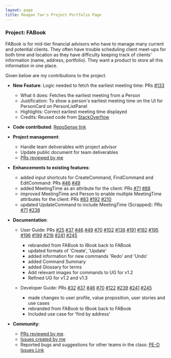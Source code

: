 ```yaml
---
layout: page
title: Reagan Tan's Project Portfolio Page
---
```


### Project: FABook

FABook is for mid-tier financial advisors who have to manage many current and potential clients. They often have trouble scheduling client meet-ups for both time and location as they have difficulty keeping track of clients’ information (name, address, portfolio).
They want a product to store all this information in one place.

Given below are my contributions to the project.

* **New Feature**: Logic needed to fetch the earliest meeting time: PRs [#133](https://github.com/AY2223S1-CS2103T-T10-2/tp/pull/133)
    * What it does: Fetches the earliest meeting from a Person
    * Justification: To show a person's earliest meeting time on the UI for PersonCard on PersonListPanel
    * Highlights: Correct earliest meeting time displayed
    * Credits: Reused code from [StackOverflow](https://stackoverflow.com/a/5793039)


* **Code contributed**: [RepoSense link](https://nus-cs2103-ay2223s1.github.io/tp-dashboard/?search=reagan&sort=groupTitle&sortWithin=title&timeframe=commit&mergegroup=&groupSelect=groupByRepos&breakdown=true&checkedFileTypes=docs~functional-code~test-code~other&since=2022-09-16&tabOpen=false&zFR=false)


* **Project management**:
    * Handle team deliverables with project advisor
    * Update public document for team deliverables
    * [PRs reviewed by me](https://github.com/AY2223S1-CS2103T-T10-2/tp/pulls?q=is%3Apr+reviewed-by%3Areagantan00)


* **Enhancements to existing features**:
    * added input shortcuts for CreateCommand, FindCommand and EditCommand: PRs [#46](https://github.com/AY2223S1-CS2103T-T10-2/tp/pull/46) [#49](https://github.com/AY2223S1-CS2103T-T10-2/tp/pull/49/files)
    * added MeetingTime as an attribute for the client: PRs [#71](https://github.com/AY2223S1-CS2103T-T10-2/tp/pull/71) [#88](https://github.com/AY2223S1-CS2103T-T10-2/tp/pull/88)
    * improved MeetingTime and Person to enable multiple MeetingTime attributes for the client: PRs [#83](https://github.com/AY2223S1-CS2103T-T10-2/tp/pull/83)
  [#192](https://github.com/AY2223S1-CS2103T-T10-2/tp/pull/192) [#210](https://github.com/AY2223S1-CS2103T-T10-2/tp/pull/210)
    * updated UpdateCommand to include MeetingTime (Scrapped): PRs [#71](https://github.com/AY2223S1-CS2103T-T10-2/tp/pull/71) [#238](https://github.com/AY2223S1-CS2103T-T10-2/tp/pull/238)


* **Documentation**:
    * User Guide: PRs [#25](https://github.com/AY2223S1-CS2103T-T10-2/tp/pull/25) [#37](https://github.com/AY2223S1-CS2103T-T10-2/tp/pull/37) [#46](https://github.com/AY2223S1-CS2103T-T10-2/tp/pull/46)
  [#49](https://github.com/AY2223S1-CS2103T-T10-2/tp/pull/49/files) [#70](https://github.com/AY2223S1-CS2103T-T10-2/tp/pull/70)
  [#102](https://github.com/AY2223S1-CS2103T-T10-2/tp/pull/102) [#136](https://github.com/AY2223S1-CS2103T-T10-2/tp/pull/136)
  [#191](https://github.com/AY2223S1-CS2103T-T10-2/tp/pull/191) [#192](https://github.com/AY2223S1-CS2103T-T10-2/tp/pull/192)
  [#195](https://github.com/AY2223S1-CS2103T-T10-2/tp/pull/195) [#196](https://github.com/AY2223S1-CS2103T-T10-2/tp/pull/196)
  [#199](https://github.com/AY2223S1-CS2103T-T10-2/tp/pull/199) [#216](https://github.com/AY2223S1-CS2103T-T10-2/tp/pull/216) 
  [#241](https://github.com/AY2223S1-CS2103T-T10-2/tp/pull/241) [#245](https://github.com/AY2223S1-CS2103T-T10-2/tp/pull/245)
  
        * rebranded from FABook to IBook back to FABook
        * updated formats of 'Create', 'Update'
        * added information for new commands 'Redo' and 'Undo'
        * added Command Summary
        * added Glossary for terms
        * Add relevant images for commands to UG for v1.2
        * Refined UG for v1.2 and v1.3

    * Developer Guide: PRs [#32](https://github.com/AY2223S1-CS2103T-T10-2/tp/pull/32) [#37](https://github.com/AY2223S1-CS2103T-T10-2/tp/pull/37) 
  [#46](https://github.com/AY2223S1-CS2103T-T10-2/tp/pull/46) [#70](https://github.com/AY2223S1-CS2103T-T10-2/tp/pull/70)
  [#122](https://github.com/AY2223S1-CS2103T-T10-2/tp/pull/122) [#239](https://github.com/AY2223S1-CS2103T-T10-2/tp/pull/239)
  [#241](https://github.com/AY2223S1-CS2103T-T10-2/tp/pull/241) [#245](https://github.com/AY2223S1-CS2103T-T10-2/tp/pull/245)
        * made changes to user profile, value proposition, user stories and use cases
        * rebranded from FABook to IBook back to FABook
        * Included use case for 'find by address'


* **Community**:
    * [PRs reviewed by me](https://github.com/AY2223S1-CS2103T-T10-2/tp/pulls?q=commenter%3Areagantan00).
    * [Issues created by me](https://github.com/AY2223S1-CS2103T-T10-2/tp/issues?q=is%3Aissue+author%3Areagantan00)
    * Reported bugs and suggestions for other teams in the class: [PE-D Issues Link](https://github.com/reagantan00/ped/issues)
